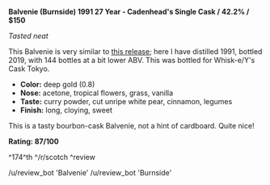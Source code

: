 **Balvenie (Burnside) 1991 27 Year - Cadenhead's Single Cask / 42.2% / $150**

*Tasted neat*

This Balvenie is very similar to [this release](https://www.whiskybase.com/whiskies/whisky/142510/burnside-1991-ca); here I have distilled 1991, bottled 2019, with 144 bottles at a bit lower ABV.  This was bottled for Whisk-e/Y's Cask Tokyo. 

* **Color:** deep gold (0.8)
* **Nose:** acetone, tropical flowers, grass, vanilla
* **Taste:** curry powder, cut unripe white pear, cinnamon, legumes 
* **Finish:** long, cloying, sweet

 This is a tasty bourbon-cask Balvenie, not a hint of cardboard.  Quite nice!

**Rating: 87/100**

^174^th ^/r/scotch ^review

/u/review_bot 'Balvenie'
/u/review_bot 'Burnside'